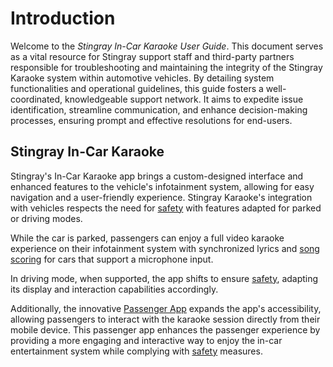 # Introduction

Welcome to the _Stingray In-Car Karaoke User Guide_. This document serves as a vital resource for Stingray support staff and third-party partners responsible for troubleshooting and maintaining the integrity of the Stingray Karaoke system within automotive vehicles. By detailing system functionalities and operational guidelines, this guide fosters a well-coordinated, knowledgeable support network. It aims to expedite issue identification, streamline communication, and enhance decision-making processes, ensuring prompt and effective resolutions for end-users.

## Stingray In-Car Karaoke

Stingray's In-Car Karaoke app brings a custom-designed interface and enhanced features to the vehicle's infotainment system, allowing for easy navigation and a user-friendly experience. Stingray Karaoke's integration with vehicles respects the need for [safety](./Appendix%20A%20-%20Safety%20Features.md) with features adapted for parked or driving modes. 

While the car is parked, passengers can enjoy a full video karaoke experience on their infotainment system with synchronized lyrics and [song scoring](./Scoring/Overview.md) for cars that support a microphone input. 

In driving mode, when supported, the app shifts to ensure [safety](./Appendix%20A%20-%20Safety%20Features.md), adapting its display and interaction capabilities accordingly.

Additionally, the innovative [Passenger App](./Passenger%20App/Overview.md) expands the app's accessibility, allowing passengers to interact with the karaoke session directly from their mobile device. This passenger app enhances the passenger experience by providing a more engaging and interactive way to enjoy the in-car entertainment system while complying with [safety](./Appendix%20A%20-%20Safety%20Features.md) measures.
